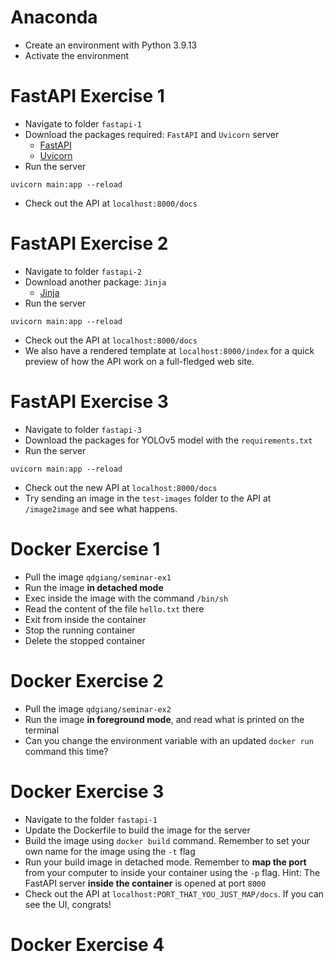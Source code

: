 # Anaconda
- Create an environment with Python 3.9.13
- Activate the environment

# FastAPI Exercise 1
- Navigate to folder `fastapi-1`
- Download the packages required: `FastAPI` and `Uvicorn` server
  - [FastAPI](https://fastapi.tiangolo.com/#installation)
  - [Uvicorn](https://www.uvicorn.org/#quickstart)
- Run the server
```
uvicorn main:app --reload
```
- Check out the API at `localhost:8000/docs`
# FastAPI Exercise 2
- Navigate to folder `fastapi-2`
- Download another package: `Jinja`
  - [Jinja](https://jinja.palletsprojects.com/en/3.1.x/intro/#installation)
- Run the server
```
uvicorn main:app --reload
```
- Check out the API at `localhost:8000/docs`
- We also have a rendered template at `localhost:8000/index` for a quick preview of how the API work on a full-fledged web site.

# FastAPI Exercise 3
- Navigate to folder `fastapi-3`
- Download the packages for YOLOv5 model with the `requirements.txt`
- Run the server
```
uvicorn main:app --reload
```
- Check out the new API at `localhost:8000/docs`
- Try sending an image in the `test-images` folder to the API at `/image2image` and see what happens.
# Docker Exercise 1
- Pull the image `qdgiang/seminar-ex1`
- Run the image **in detached mode**
- Exec inside the image with the command `/bin/sh`
- Read the content of the file `hello.txt` there
- Exit from inside the container
- Stop the running container
- Delete the stopped container
# Docker Exercise 2
- Pull the image `qdgiang/seminar-ex2`
- Run the image **in foreground mode**, and read what is printed on the terminal
- Can you change the environment variable with an updated `docker run` command this time?
# Docker Exercise 3
- Navigate to the folder `fastapi-1`
- Update the Dockerfile to build the image for the server
- Build the image using `docker build` command. Remember to set your own name for the image using the `-t` flag
- Run your build image in detached mode. Remember to **map the port** from your computer to inside your container using the `-p` flag. Hint: The FastAPI server **inside the container** is opened at port `8000`
- Check out the API at `localhost:PORT_THAT_YOU_JUST_MAP/docs`. If you can see the UI, congrats!
# Docker Exercise 4


